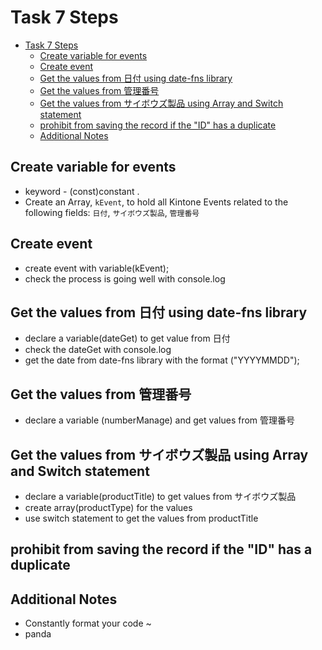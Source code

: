 # Task 7 Steps

- [Task 7 Steps](#task-7-steps)
  - [Create variable for events](#create-variable-for-events)
  - [Create event](#create-event)
  - [Get the values from 日付 using date-fns library](#get-the-values-from-日付-using-date-fns-library)
  - [Get the values from 管理番号](#get-the-values-from-管理番号)
  - [Get the values from サイボウズ製品 using Array and Switch statement](#get-the-values-from-サイボウズ製品-using-array-and-switch-statement)
  - [prohibit from saving the record if the "ID" has a duplicate](#prohibit-from-saving-the-record-if-the-id-has-a-duplicate)
  - [Additional Notes](#additional-notes)

## Create variable for events

- keyword - (const)constant .
- Create an Array, `kEvent`, to hold all Kintone Events related to the following fields: `日付`, `サイボウズ製品`, `管理番号`

## Create event

- create event with variable(kEvent);
- check the process is going well with console.log

## Get the values from 日付 using date-fns library

- declare a variable(dateGet) to get value from 日付
- check the dateGet with console.log
- get the date from date-fns library with the format ("YYYYMMDD");

## Get the values from 管理番号

- declare a variable (numberManage) and get values from 管理番号

## Get the values from サイボウズ製品 using Array and Switch statement

- declare a variable(productTitle) to get values from サイボウズ製品
- create array(productType) for the values
- use switch statement to get the values from productTitle

## prohibit from saving the record if the "ID" has a duplicate

## Additional Notes

- Constantly format your code ~
- panda
